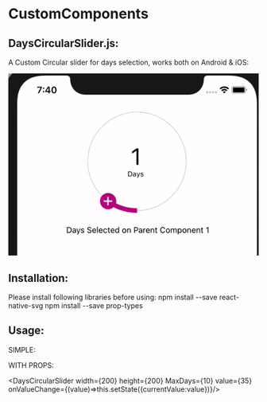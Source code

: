 # CustomComponents


DaysCircularSlider.js:
---------------------

A Custom Circular slider for days selection, works both on Android & iOS:

![grab-landing-page](https://github.com/JamzWork/CustomComponents/blob/main/ezgif-4-9c077d095e0f.gif)

Installation:
------------

Please install following libraries before using:
npm install --save react-native-svg
npm install --save prop-types

Usage:
-----

SIMPLE:

<DaysCircularSlider />


WITH PROPS:

<DaysCircularSlider 
    width={200} 
    height={200}
    MaxDays={10}
    value={35} 
    onValueChange={(value)=>this.setState({currentValue:value})}/>
